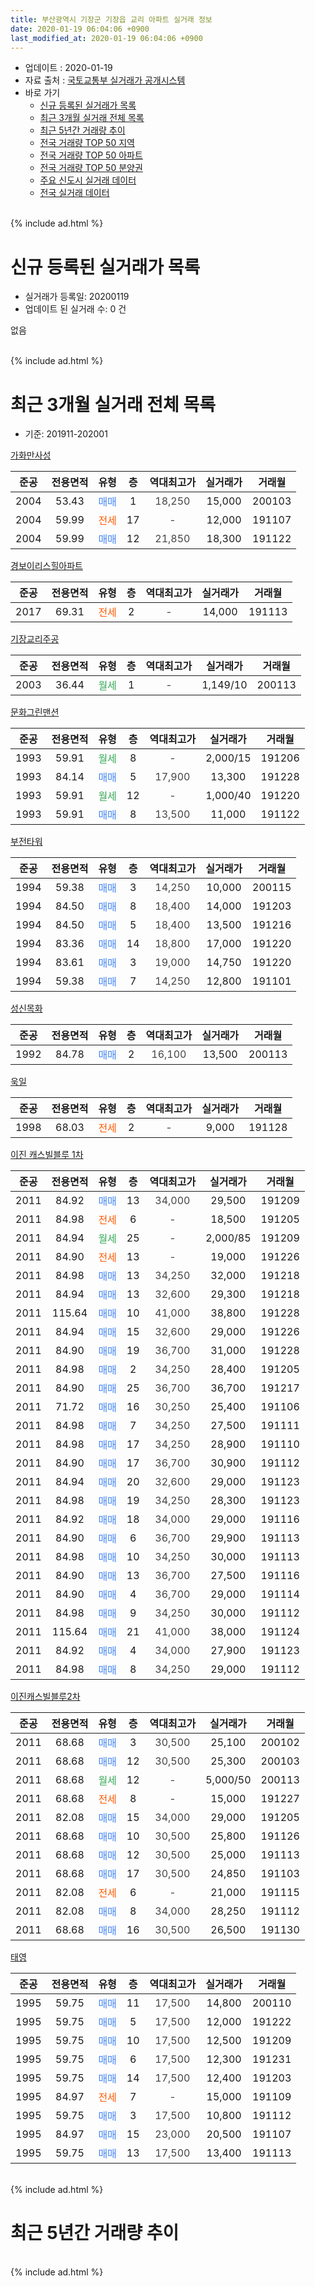 ```yaml
---
title: 부산광역시 기장군 기장읍 교리 아파트 실거래 정보
date: 2020-01-19 06:04:06 +0900
last_modified_at: 2020-01-19 06:04:06 +0900
---
```


* 업데이트 : 2020-01-19
* 자료 출처 : [국토교통부 실거래가 공개시스템](http://rt.molit.go.kr)
* 바로 가기
    * [신규 등록된 실거래가 목록](#신규-등록된-실거래가-목록)
    * [최근 3개월 실거래 전체 목록](#최근-3개월-실거래-전체-목록)
    * [최근 5년간 거래량 추이](#최근-5년간-거래량-추이)
    * [전국 거래량 TOP 50 지역](https://apt-info.github.io/apt-trade-info/최근-3개월-전국에서-가장-거래가-많이-발생한-지역)
    * [전국 거래량 TOP 50 아파트](https://apt-info.github.io/apt-trade-info/최근-3개월-전국에서-가장-거래가-많이-발생한-아파트)
    * [전국 거래량 TOP 50 분양권](https://apt-info.github.io/apt-trade-info/최근-3개월-전국에서-가장-거래가-많이-발생한-분양권)
    * [주요 신도시 실거래 데이터](https://apt-info.github.io/apt-trade-info/주요-신도시)
    * [전국 실거래 데이터](https://apt-info.github.io/apt-trade-info/전국)
<br>
{% include ad.html %}
<br>

# 신규 등록된 실거래가 목록
* 실거래가 등록일: 20200119
* 업데이트 된 실거래 수: 0 건

없음

<br>
{% include ad.html %}
<br>

# 최근 3개월 실거래 전체 목록
* 기준: 201911-202001


[가화만사성](https://search.naver.com/search.naver?query=%EB%B6%80%EC%82%B0%EA%B4%91%EC%97%AD%EC%8B%9C+%EA%B8%B0%EC%9E%A5%EA%B5%B0+%EA%B8%B0%EC%9E%A5%EC%9D%8D+%EA%B5%90%EB%A6%AC+%EA%B0%80%ED%99%94%EB%A7%8C%EC%82%AC%EC%84%B1)

|준공|전용면적|유형|층|역대최고가|실거래가|거래월|
|:---:|:---:|:---:|:---:|:---:|:---:|:---:|
|2004|53.43|<span style="color:#4285f3">매매</span>|1|<span style="color:#444444">18,250</span>|15,000|200103|
|2004|59.99|<span style="color:#ff5a00">전세</span>|17|<span style="color:#444444">-</span>|12,000|191107|
|2004|59.99|<span style="color:#4285f3">매매</span>|12|<span style="color:#444444">21,850</span>|18,300|191122|

[경보이리스힐아파트](https://search.naver.com/search.naver?query=%EB%B6%80%EC%82%B0%EA%B4%91%EC%97%AD%EC%8B%9C+%EA%B8%B0%EC%9E%A5%EA%B5%B0+%EA%B8%B0%EC%9E%A5%EC%9D%8D+%EA%B5%90%EB%A6%AC+%EA%B2%BD%EB%B3%B4%EC%9D%B4%EB%A6%AC%EC%8A%A4%ED%9E%90%EC%95%84%ED%8C%8C%ED%8A%B8)

|준공|전용면적|유형|층|역대최고가|실거래가|거래월|
|:---:|:---:|:---:|:---:|:---:|:---:|:---:|
|2017|69.31|<span style="color:#ff5a00">전세</span>|2|<span style="color:#444444">-</span>|14,000|191113|

[기장교리주공](https://search.naver.com/search.naver?query=%EB%B6%80%EC%82%B0%EA%B4%91%EC%97%AD%EC%8B%9C+%EA%B8%B0%EC%9E%A5%EA%B5%B0+%EA%B8%B0%EC%9E%A5%EC%9D%8D+%EA%B5%90%EB%A6%AC+%EA%B8%B0%EC%9E%A5%EA%B5%90%EB%A6%AC%EC%A3%BC%EA%B3%B5)

|준공|전용면적|유형|층|역대최고가|실거래가|거래월|
|:---:|:---:|:---:|:---:|:---:|:---:|:---:|
|2003|36.44|<span style="color:#34a853">월세</span>|1|<span style="color:#444444">-</span>|1,149/10|200113|

[문화그린맨션](https://search.naver.com/search.naver?query=%EB%B6%80%EC%82%B0%EA%B4%91%EC%97%AD%EC%8B%9C+%EA%B8%B0%EC%9E%A5%EA%B5%B0+%EA%B8%B0%EC%9E%A5%EC%9D%8D+%EA%B5%90%EB%A6%AC+%EB%AC%B8%ED%99%94%EA%B7%B8%EB%A6%B0%EB%A7%A8%EC%85%98)

|준공|전용면적|유형|층|역대최고가|실거래가|거래월|
|:---:|:---:|:---:|:---:|:---:|:---:|:---:|
|1993|59.91|<span style="color:#34a853">월세</span>|8|<span style="color:#444444">-</span>|2,000/15|191206|
|1993|84.14|<span style="color:#4285f3">매매</span>|5|<span style="color:#444444">17,900</span>|13,300|191228|
|1993|59.91|<span style="color:#34a853">월세</span>|12|<span style="color:#444444">-</span>|1,000/40|191220|
|1993|59.91|<span style="color:#4285f3">매매</span>|8|<span style="color:#444444">13,500</span>|11,000|191122|

[부전타워](https://search.naver.com/search.naver?query=%EB%B6%80%EC%82%B0%EA%B4%91%EC%97%AD%EC%8B%9C+%EA%B8%B0%EC%9E%A5%EA%B5%B0+%EA%B8%B0%EC%9E%A5%EC%9D%8D+%EA%B5%90%EB%A6%AC+%EB%B6%80%EC%A0%84%ED%83%80%EC%9B%8C)

|준공|전용면적|유형|층|역대최고가|실거래가|거래월|
|:---:|:---:|:---:|:---:|:---:|:---:|:---:|
|1994|59.38|<span style="color:#4285f3">매매</span>|3|<span style="color:#444444">14,250</span>|10,000|200115|
|1994|84.50|<span style="color:#4285f3">매매</span>|8|<span style="color:#444444">18,400</span>|14,000|191203|
|1994|84.50|<span style="color:#4285f3">매매</span>|5|<span style="color:#444444">18,400</span>|13,500|191216|
|1994|83.36|<span style="color:#4285f3">매매</span>|14|<span style="color:#444444">18,800</span>|17,000|191220|
|1994|83.61|<span style="color:#4285f3">매매</span>|3|<span style="color:#444444">19,000</span>|14,750|191220|
|1994|59.38|<span style="color:#4285f3">매매</span>|7|<span style="color:#444444">14,250</span>|12,800|191101|

[성신목화](https://search.naver.com/search.naver?query=%EB%B6%80%EC%82%B0%EA%B4%91%EC%97%AD%EC%8B%9C+%EA%B8%B0%EC%9E%A5%EA%B5%B0+%EA%B8%B0%EC%9E%A5%EC%9D%8D+%EA%B5%90%EB%A6%AC+%EC%84%B1%EC%8B%A0%EB%AA%A9%ED%99%94)

|준공|전용면적|유형|층|역대최고가|실거래가|거래월|
|:---:|:---:|:---:|:---:|:---:|:---:|:---:|
|1992|84.78|<span style="color:#4285f3">매매</span>|2|<span style="color:#444444">16,100</span>|13,500|200113|

[욱일](https://search.naver.com/search.naver?query=%EB%B6%80%EC%82%B0%EA%B4%91%EC%97%AD%EC%8B%9C+%EA%B8%B0%EC%9E%A5%EA%B5%B0+%EA%B8%B0%EC%9E%A5%EC%9D%8D+%EA%B5%90%EB%A6%AC+%EC%9A%B1%EC%9D%BC)

|준공|전용면적|유형|층|역대최고가|실거래가|거래월|
|:---:|:---:|:---:|:---:|:---:|:---:|:---:|
|1998|68.03|<span style="color:#ff5a00">전세</span>|2|<span style="color:#444444">-</span>|9,000|191128|

[이진 캐스빌블루 1차](https://search.naver.com/search.naver?query=%EB%B6%80%EC%82%B0%EA%B4%91%EC%97%AD%EC%8B%9C+%EA%B8%B0%EC%9E%A5%EA%B5%B0+%EA%B8%B0%EC%9E%A5%EC%9D%8D+%EA%B5%90%EB%A6%AC+%EC%9D%B4%EC%A7%84+%EC%BA%90%EC%8A%A4%EB%B9%8C%EB%B8%94%EB%A3%A8+1%EC%B0%A8)

|준공|전용면적|유형|층|역대최고가|실거래가|거래월|
|:---:|:---:|:---:|:---:|:---:|:---:|:---:|
|2011|84.92|<span style="color:#4285f3">매매</span>|13|<span style="color:#444444">34,000</span>|29,500|191209|
|2011|84.98|<span style="color:#ff5a00">전세</span>|6|<span style="color:#444444">-</span>|18,500|191205|
|2011|84.94|<span style="color:#34a853">월세</span>|25|<span style="color:#444444">-</span>|2,000/85|191209|
|2011|84.90|<span style="color:#ff5a00">전세</span>|13|<span style="color:#444444">-</span>|19,000|191226|
|2011|84.98|<span style="color:#4285f3">매매</span>|13|<span style="color:#444444">34,250</span>|32,000|191218|
|2011|84.94|<span style="color:#4285f3">매매</span>|13|<span style="color:#444444">32,600</span>|29,300|191218|
|2011|115.64|<span style="color:#4285f3">매매</span>|10|<span style="color:#444444">41,000</span>|38,800|191228|
|2011|84.94|<span style="color:#4285f3">매매</span>|15|<span style="color:#444444">32,600</span>|29,000|191226|
|2011|84.90|<span style="color:#4285f3">매매</span>|19|<span style="color:#444444">36,700</span>|31,000|191228|
|2011|84.98|<span style="color:#4285f3">매매</span>|2|<span style="color:#444444">34,250</span>|28,400|191205|
|2011|84.90|<span style="color:#4285f3">매매</span>|25|<span style="color:#444444">36,700</span>|36,700|191217|
|2011|71.72|<span style="color:#4285f3">매매</span>|16|<span style="color:#444444">30,250</span>|25,400|191106|
|2011|84.98|<span style="color:#4285f3">매매</span>|7|<span style="color:#444444">34,250</span>|27,500|191111|
|2011|84.98|<span style="color:#4285f3">매매</span>|17|<span style="color:#444444">34,250</span>|28,900|191110|
|2011|84.90|<span style="color:#4285f3">매매</span>|17|<span style="color:#444444">36,700</span>|30,900|191112|
|2011|84.94|<span style="color:#4285f3">매매</span>|20|<span style="color:#444444">32,600</span>|29,000|191123|
|2011|84.98|<span style="color:#4285f3">매매</span>|19|<span style="color:#444444">34,250</span>|28,300|191123|
|2011|84.92|<span style="color:#4285f3">매매</span>|18|<span style="color:#444444">34,000</span>|29,000|191116|
|2011|84.90|<span style="color:#4285f3">매매</span>|6|<span style="color:#444444">36,700</span>|29,900|191113|
|2011|84.98|<span style="color:#4285f3">매매</span>|10|<span style="color:#444444">34,250</span>|30,000|191113|
|2011|84.90|<span style="color:#4285f3">매매</span>|13|<span style="color:#444444">36,700</span>|27,500|191116|
|2011|84.90|<span style="color:#4285f3">매매</span>|4|<span style="color:#444444">36,700</span>|29,000|191114|
|2011|84.98|<span style="color:#4285f3">매매</span>|9|<span style="color:#444444">34,250</span>|30,000|191112|
|2011|115.64|<span style="color:#4285f3">매매</span>|21|<span style="color:#444444">41,000</span>|38,000|191124|
|2011|84.92|<span style="color:#4285f3">매매</span>|4|<span style="color:#444444">34,000</span>|27,900|191123|
|2011|84.98|<span style="color:#4285f3">매매</span>|8|<span style="color:#444444">34,250</span>|29,000|191112|


<script async src="//pagead2.googlesyndication.com/pagead/js/adsbygoogle.js"></script>
<!-- 기본 -->
<ins class="adsbygoogle"
     style="display:block"
     data-ad-client="ca-pub-1142216861245946"
     data-ad-slot="4805727019"
     data-ad-format="auto"
     data-full-width-responsive="true"></ins>
<script>
(adsbygoogle = window.adsbygoogle || []).push({});
</script>


[이진캐스빌블루2차](https://search.naver.com/search.naver?query=%EB%B6%80%EC%82%B0%EA%B4%91%EC%97%AD%EC%8B%9C+%EA%B8%B0%EC%9E%A5%EA%B5%B0+%EA%B8%B0%EC%9E%A5%EC%9D%8D+%EA%B5%90%EB%A6%AC+%EC%9D%B4%EC%A7%84%EC%BA%90%EC%8A%A4%EB%B9%8C%EB%B8%94%EB%A3%A82%EC%B0%A8)

|준공|전용면적|유형|층|역대최고가|실거래가|거래월|
|:---:|:---:|:---:|:---:|:---:|:---:|:---:|
|2011|68.68|<span style="color:#4285f3">매매</span>|3|<span style="color:#444444">30,500</span>|25,100|200102|
|2011|68.68|<span style="color:#4285f3">매매</span>|12|<span style="color:#444444">30,500</span>|25,300|200103|
|2011|68.68|<span style="color:#34a853">월세</span>|12|<span style="color:#444444">-</span>|5,000/50|200113|
|2011|68.68|<span style="color:#ff5a00">전세</span>|8|<span style="color:#444444">-</span>|15,000|191227|
|2011|82.08|<span style="color:#4285f3">매매</span>|15|<span style="color:#444444">34,000</span>|29,000|191205|
|2011|68.68|<span style="color:#4285f3">매매</span>|10|<span style="color:#444444">30,500</span>|25,800|191126|
|2011|68.68|<span style="color:#4285f3">매매</span>|12|<span style="color:#444444">30,500</span>|25,000|191113|
|2011|68.68|<span style="color:#4285f3">매매</span>|17|<span style="color:#444444">30,500</span>|24,850|191103|
|2011|82.08|<span style="color:#ff5a00">전세</span>|6|<span style="color:#444444">-</span>|21,000|191115|
|2011|82.08|<span style="color:#4285f3">매매</span>|8|<span style="color:#444444">34,000</span>|28,250|191112|
|2011|68.68|<span style="color:#4285f3">매매</span>|16|<span style="color:#444444">30,500</span>|26,500|191130|

[태영](https://search.naver.com/search.naver?query=%EB%B6%80%EC%82%B0%EA%B4%91%EC%97%AD%EC%8B%9C+%EA%B8%B0%EC%9E%A5%EA%B5%B0+%EA%B8%B0%EC%9E%A5%EC%9D%8D+%EA%B5%90%EB%A6%AC+%ED%83%9C%EC%98%81)

|준공|전용면적|유형|층|역대최고가|실거래가|거래월|
|:---:|:---:|:---:|:---:|:---:|:---:|:---:|
|1995|59.75|<span style="color:#4285f3">매매</span>|11|<span style="color:#444444">17,500</span>|14,800|200110|
|1995|59.75|<span style="color:#4285f3">매매</span>|5|<span style="color:#444444">17,500</span>|12,000|191222|
|1995|59.75|<span style="color:#4285f3">매매</span>|10|<span style="color:#444444">17,500</span>|12,500|191209|
|1995|59.75|<span style="color:#4285f3">매매</span>|6|<span style="color:#444444">17,500</span>|12,300|191231|
|1995|59.75|<span style="color:#4285f3">매매</span>|14|<span style="color:#444444">17,500</span>|12,400|191203|
|1995|84.97|<span style="color:#ff5a00">전세</span>|7|<span style="color:#444444">-</span>|15,000|191109|
|1995|59.75|<span style="color:#4285f3">매매</span>|3|<span style="color:#444444">17,500</span>|10,800|191112|
|1995|84.97|<span style="color:#4285f3">매매</span>|15|<span style="color:#444444">23,000</span>|20,500|191107|
|1995|59.75|<span style="color:#4285f3">매매</span>|13|<span style="color:#444444">17,500</span>|13,400|191113|


<br>
{% include ad.html %}
<br>

# 최근 5년간 거래량 추이


<div style="width:100%;">
    <canvas id="deal_progress" height="200"></canvas>
</div>

<script>
new Chart(document.getElementById("deal_progress"), {
    type: 'line',
    data: {
        labels: ['201501','201502','201503','201504','201505','201506','201507','201508','201509','201510','201511','201512','201601','201602','201603','201604','201605','201606','201607','201608','201609','201610','201611','201612','201701','201702','201703','201704','201705','201706','201707','201708','201709','201710','201711','201712','201801','201802','201803','201804','201805','201806','201807','201808','201809','201810','201811','201812','201901','201902','201903','201904','201905','201906','201907','201908','201909','201910','201911','201912','202001'],
        datasets: [{
            label: '매매',
            pointRadius: 1,
            data: [25, 16, 40, 30, 27, 14, 31, 23, 26, 38, 27, 13, 21, 22, 27, 20, 12, 22, 10, 17, 23, 18, 29, 12, 8, 6, 16, 13, 14, 17, 17, 8, 12, 10, 6, 1, 13, 6, 6, 6, 4, 6, 6, 4, 4, 11, 10, 9, 6, 3, 8, 3, 4, 6, 5, 8, 4, 8, 26, 18, 6],
            borderColor: "rgba(255, 201, 14, 1)",
            backgroundColor: "rgba(255, 201, 14, 0.5)",
            fill: false,
            lineTension: 0
        },{
            label: '전월세',
            pointRadius: 1,
            data: [14, 7, 24, 17, 13, 16, 15, 17, 8, 18, 7, 8, 7, 7, 10, 12, 7, 7, 6, 17, 12, 18, 8, 9, 9, 14, 16, 15, 17, 10, 11, 11, 14, 9, 8, 10, 12, 11, 11, 13, 12, 7, 5, 5, 11, 15, 7, 5, 4, 10, 7, 6, 10, 7, 8, 4, 5, 8, 5, 6, 2],
            borderColor: "rgba(0, 141, 185, 1)",
            backgroundColor: "rgba(0, 141, 185, 0.5)",
            fill: false,
            lineTension: 0
        }
        ]
    },
    options: {
        responsive: true,
        title: {
            display: false
        },
        tooltips: {
            mode: 'index',
            intersect: false
        },
        hover: {
            mode: 'nearest',
            intersect: true
        },
        scales: {
            xAxes: [{
                display: true,
                scaleLabel: {
                    display: true,
                    labelString: '년/월'
                }
            }],
            yAxes: [{
                display: true,
                ticks: {
                    suggestedMin: 0,
                },
                scaleLabel: {
                    display: true,
                    labelString: '실거래 수'
                }
            }]
        }
    }
});

</script>


<br>
{% include ad.html %}
<br>

